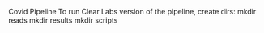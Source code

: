 Covid Pipeline
To run Clear Labs version of the pipeline, create dirs:
mkdir reads
mkdir results
mkdir scripts
